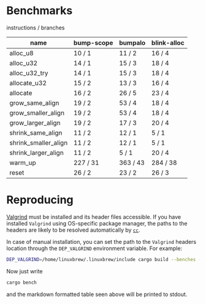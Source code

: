 # Benchmarks

instructions / branches

| name                 | bump-scope | bumpalo  | blink-alloc |
| -------------------- | ---------- | -------- | ----------- |
| alloc_u8             | 10 / 1     | 11 / 2   | 16 / 4      |
| alloc_u32            | 14 / 1     | 15 / 3   | 18 / 4      |
| alloc_u32_try        | 14 / 1     | 15 / 3   | 18 / 4      |
| allocate_u32         | 15 / 2     | 13 / 3   | 16 / 4      |
| allocate             | 16 / 2     | 26 / 5   | 23 / 4      |
| grow_same_align      | 19 / 2     | 53 / 4   | 18 / 4      |
| grow_smaller_align   | 19 / 2     | 53 / 4   | 18 / 4      |
| grow_larger_align    | 19 / 2     | 17 / 3   | 20 / 4      |
| shrink_same_align    | 11 / 2     | 12 / 1   | 5 / 1       |
| shrink_smaller_align | 11 / 2     | 12 / 1   | 5 / 1       |
| shrink_larger_align  | 11 / 2     | 5 / 1    | 20 / 4      |
| warm_up              | 227 / 31   | 363 / 43 | 284 / 38    |
| reset                | 26 / 2     | 23 / 2   | 26 / 3      |

# Reproducing

[Valgrind](https://valgrind.org/) must be installed and its header files accessible. If you have installed `Valgrind` using OS-specific package manager, the paths to the headers are likely to be resolved automatically by [`cc`](https://docs.rs/cc/latest/cc/index.html).

In case of manual installation, you can set the path to the `Valgrind` headers location through the `DEP_VALGRIND` environment variable. For example:

```bash
DEP_VALGRIND=/home/linuxbrew/.linuxbrew/include cargo build --benches --release
```

Now just write
```bash
cargo bench
```
and the markdown formatted table seen above will be printed to stdout.